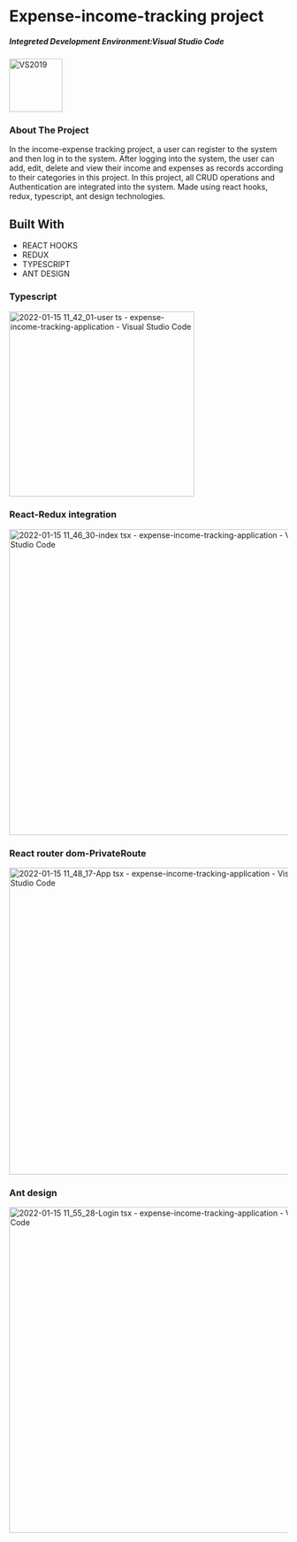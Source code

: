 
# Expense-income-tracking project

#####  Integreted Development Environment:Visual Studio Code  
 <img width="96" alt="VS2019" src="https://cdn.thenewstack.io/media/2021/10/4f0ac3e0-visual_studio_code.png">
 
 ### About The Project
 
 In the income-expense tracking project, a user can register to the system and then log in to the system. After logging into the system, the user can add, edit, delete and view their income and expenses as records according to their categories in this project. In this project, all CRUD operations and Authentication are integrated into the system. Made using react hooks, redux, typescript, ant design technologies.  
 ## Built With

<ul>

<li>REACT HOOKS</li>
<li>REDUX</li>
<li>TYPESCRIPT</li>
<li>ANT DESIGN</li>

</ul>

### Typescript
<img width="335" alt="2022-01-15 11_42_01-user ts - expense-income-tracking-application - Visual Studio Code" src="https://user-images.githubusercontent.com/48107744/149619032-cba2f970-c209-48a0-876f-9d09b3f42996.png">

### React-Redux integration
<img width="553" alt="2022-01-15 11_46_30-index tsx - expense-income-tracking-application - Visual Studio Code" src="https://user-images.githubusercontent.com/48107744/149619052-38e5266e-147f-4ed7-9b9a-bea87168bf5a.png">

### React router dom-PrivateRoute
<img width="555" alt="2022-01-15 11_48_17-App tsx - expense-income-tracking-application - Visual Studio Code" src="https://user-images.githubusercontent.com/48107744/149619059-1c91ebc4-4984-40c7-a80c-dc6d53ddefb2.png">

### Ant design 
<img width="589" alt="2022-01-15 11_55_28-Login tsx - expense-income-tracking-application - Visual Studio Code" src="https://user-images.githubusercontent.com/48107744/149619217-2bf71b23-679d-4fe6-aa33-f1057c6db721.png">
